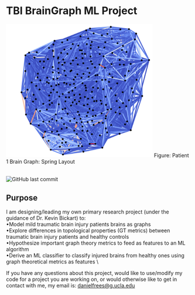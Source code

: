 # TBI BrainGraph ML Project

<img src="https://github.com/danielfrees/TBI_BrainGraph_ML/blob/9eebaf7ef0a3c864df76967dd5c03e0c74c93f83/result_imgs/patient1_graph_spring.png" alt="Project banner (patient 1 spring layout brain graph)" width="400"/>
Figure: Patient 1 Brain Graph: Spring Layout 

<br />
<br />

![GitHub last commit](https://img.shields.io/github/last-commit/danielfrees/TBI_BrainGraph_ML?style=plastic)

## Purpose

I am designing/leading my own primary research project (under the guidance of Dr. Kevin Bickart) to: \
•Model mild traumatic brain injury patients brains as graphs \
•Explore differences in topological properties (GT metrics) between traumatic brain injury patients and healthy controls \
•Hypothesize important graph theory metrics to feed as features to an ML algorithm \
•Derive an ML classifier to classify injured brains from healthy ones using graph theoretical metrics as features \


If you have any questions about this project, would like to use/modify my code for a project you are working on, or would otherwise like to get in contact with me, my email is: danielfrees@g.ucla.edu
